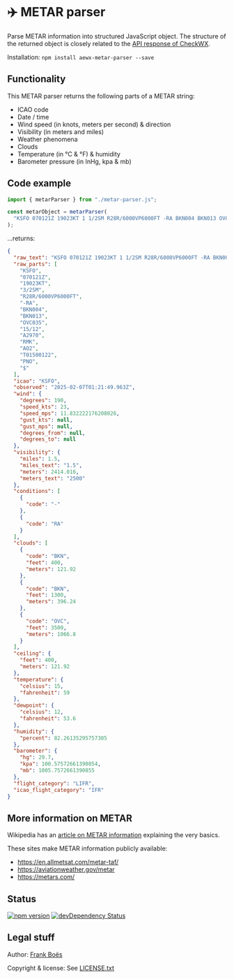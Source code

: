 # ✈️ METAR parser

Parse METAR information into structured JavaScript object. The structure of the returned object is closely related to the [API response of CheckWX](https://www.checkwxapi.com/metar).

Installation: `npm install aewx-metar-parser --save`

## Functionality

This METAR parser returns the following parts of a METAR string:

- ICAO code
- Date / time
- Wind speed (in knots, meters per second) & direction
- Visibility (in meters and miles)
- Weather phenomena
- Clouds
- Temperature (in °C & °F) & humidity
- Barometer pressure (in InHg, kpa & mb)

## Code example

```javascript
import { metarParser } from "./metar-parser.js";

const metarObject = metarParser(
  "KSFO 070121Z 19023KT 1 1/2SM R28R/6000VP6000FT -RA BKN004 BKN013 OVC035 15/12 A2970 RMK AO2 T01500122 PNO $",
);
```

…returns:

```json
{
  "raw_text": "KSFO 070121Z 19023KT 1 1/2SM R28R/6000VP6000FT -RA BKN004 BKN013 OVC035 15/12 A2970 RMK AO2 T01500122 PNO $",
  "raw_parts": [
    "KSFO",
    "070121Z",
    "19023KT",
    "3/2SM",
    "R28R/6000VP6000FT",
    "-RA",
    "BKN004",
    "BKN013",
    "OVC035",
    "15/12",
    "A2970",
    "RMK",
    "AO2",
    "T01500122",
    "PNO",
    "$"
  ],
  "icao": "KSFO",
  "observed": "2025-02-07T01:21:49.963Z",
  "wind": {
    "degrees": 190,
    "speed_kts": 23,
    "speed_mps": 11.832222176208026,
    "gust_kts": null,
    "gust_mps": null,
    "degrees_from": null,
    "degrees_to": null
  },
  "visibility": {
    "miles": 1.5,
    "miles_text": "1.5",
    "meters": 2414.016,
    "meters_text": "2500"
  },
  "conditions": [
    {
      "code": "-"
    },
    {
      "code": "RA"
    }
  ],
  "clouds": [
    {
      "code": "BKN",
      "feet": 400,
      "meters": 121.92
    },
    {
      "code": "BKN",
      "feet": 1300,
      "meters": 396.24
    },
    {
      "code": "OVC",
      "feet": 3500,
      "meters": 1066.8
    }
  ],
  "ceiling": {
    "feet": 400,
    "meters": 121.92
  },
  "temperature": {
    "celsius": 15,
    "fahrenheit": 59
  },
  "dewpoint": {
    "celsius": 12,
    "fahrenheit": 53.6
  },
  "humidity": {
    "percent": 82.26135295757305
  },
  "barometer": {
    "hg": 29.7,
    "kpa": 100.57572661390854,
    "mb": 1005.7572661390855
  },
  "flight_category": "LIFR",
  "icao_flight_category": "IFR"
}
```

## More information on METAR

Wikipedia has an [article on METAR information](https://en.wikipedia.org/wiki/METAR) explaining the very basics.

These sites make METAR information publicly available:

- https://en.allmetsat.com/metar-taf/
- https://aviationweather.gov/metar
- https://metars.com/

## Status

[![npm version](https://badge.fury.io/js/aewx-metar-parser.svg)](https://badge.fury.io/js/aewx-metar-parser)
[![devDependency Status](https://david-dm.org/fboes/metar-parser/dev-status.svg)](https://david-dm.org/fboes/metar-parser?type=dev)

## Legal stuff

Author: [Frank Boës](https://3960.org)

Copyright & license: See [LICENSE.txt](LICENSE.txt)
